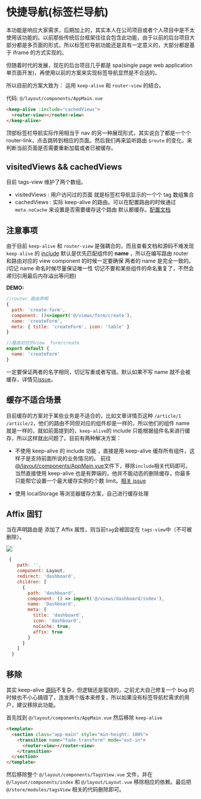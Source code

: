 # 快捷导航(标签栏导航)

本功能是响应大家需求，后期加上的，其实本人在公司项目或者个人项目中是不太使用该功能的。以前那些传统后台框架往往会包含此功能，由于以前的后台项目大部分都是多页面的形式，所以标签栏导航功能还是具有一定意义的，大部分都是基于 iframe 的方式实现的。

但随着时代的发展，现在的后台项目几乎都是 spa(single page web application 单页面开发)，再使用以前的方案来实现标签导航显然是不合适的。

所以目前的方案大致为：
运用 `keep-alive` 和 `router-view` 的结合。

代码: `@/layout/components/AppMain.vue`

```html
<keep-alive :include="cachedViews">
  <router-view></router-view>
</keep-alive>
```

顶部标签栏导航实际作用相当于 nav 的另一种展现形式，其实说白了都是一个个 router-link，点击跳转到相应的页面。然后我们再来监听路由 `$route` 的变化，来判断当前页面是否需要重新加载或者已被缓存。

## visitedViews && cachedViews

目前 tags-view 维护了两个数组。

- visitedViews : 用户访问过的页面 就是标签栏导航显示的一个个 tag 数组集合
- cachedViews : 实际 keep-alive 的路由。可以在配置路由的时候通过 `meta.noCache` 来设置是否需要缓存这个路由 默认都缓存。[配置文档](router-and-nav.md)

## 注意事项

由于目前 `keep-alive` 和 `router-view` 是强耦合的，而且查看文档和源码不难发现 `keep-alive` 的 [include](https://cn.vuejs.org/v2/api/#keep-alive) 默认是优先匹配组件的 **name** ，所以在编写路由 router 和路由对应的 view component 的时候一定要确保 两者的 name 是完全一致的。(切记 name 命名时候尽量保证唯一性 切记不要和某些组件的命名重复了，不然会递归引用最后内存溢出等问题)

**DEMO:**

```js
//router 路由声明
{
  path: 'create-form',
  component: ()=>import('@/views/form/create'),
  name: 'createForm',
  meta: { title: 'createForm', icon: 'table' }
}
```

```js
//路由对应的view  form/create
export default {
  name: 'createForm'
}
```

一定要保证两者的名字相同，切记写重或者写错。默认如果不写 name 就不会被缓存，详情见[issue](https://github.com/vuejs/vue/issues/6938#issuecomment-345728620)。

## 缓存不适合场景

目前缓存的方案对于某些业务是不适合的，比如文章详情页这种 `/article/1` `/article/2`，他们的路由不同但对应的组件却是一样的，所以他们的组件 name 就是一样的，就如前面提到的，`keep-alive`的 include 只能根据组件名来进行缓存，所以这样就出问题了。目前有两种解决方案：

- 不使用 keep-alive 的 include 功能 ，直接是用 keep-alive 缓存所有组件，这样子是支持前面所说的业务情况的。
  前往[@/layout/components/AppMain.vue](https://github.com/midfar/vue3-element-admin/blob/main/src/layout/components/AppMain.vue)文件下，移除`include`相关代码即可。当然直接使用 keep-alive 也是有弊端的，他并不能动态的删除缓存，你最多只能帮它设置一个最大缓存实例的个数 limit。[相关 issue](https://github.com/vuejs/vue/issues/6509)

- 使用 localStorage 等浏览器缓存方案，自己进行缓存处理

## Affix 固钉 <Badge text="v3.10.0+"/>

当在声明路由是 添加了 Affix 属性，则当前`tag`会被固定在 `tags-view`中（不可被删除）。

![](https://user-images.githubusercontent.com/8121621/52840303-cd5c9280-3133-11e9-928f-e2825eaab51b.png)

```js {14}
 {
    path: '',
    component: Layout,
    redirect: 'dashboard',
    children: [
      {
        path: 'dashboard',
        component: () => import('@/views/dashboard/index'),
        name: 'Dashboard',
        meta: {
          title: 'dashboard',
          icon: 'dashboard',
          noCache: true,
          affix: true
        }
      }
    ]
  }
```

## 移除

其实 keep-alive [源码](https://github.com/vuejs/vue/blob/dev/src/core/components/keep-alive.js)不复杂，但逻辑还是蛮绕的，之前尤大自己修复一个 bug 的时候也不小心搞错了，连发两个版本来修复，所以如果没有标签导航栏需求的用户，建议移除此功能。

首先找到 `@/layout/components/AppMain.vue` 然后移除 `keep-alive`

```html
<template>
  <section class="app-main" style="min-height: 100%">
    <transition name="fade-transform" mode="out-in">
      <router-view></router-view>
    </transition>
  </section>
</template>
```

然后移除整个 `@/layout/components/TagsView.vue` 文件，并在`@/layout/components/index` 和 `@/layout/Layout.vue` 移除相应的依赖。最后把 `@/store/modules/tagsView` 相关的代码删除即可。
